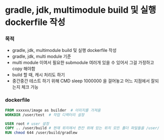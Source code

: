 # gradle, jdk, multimodule build 및 실행 dockerfile 작성

### 목적
- gradle, jdk, multimodule build 및 실행 dockerfile 작성
- gradle, jdk, multi module 기준
- multi module 이여서 필요한 submodule 여러개 있을 수 있어서 그걸 가정하고 copy 해야함
- build 할 때, 캐시 처리도 하기
- 중간중간 테스트 하기 위해 CMD sleep 1000000 을 걸어놓고 어느 지점에서 잘되는지 체크 가능

### dockerfile
```dockerfile
FROM xxxxxx/image as builder  # 이미지를 가져옴
WORKDIR /user/test  # 작업 디렉터리 설정

USER root # user 설정
COPY .. /user/build # 현재 위치에서 한칸 위에 있는 위치 모든 폴더 파일들을 /user/build 로 copy
RUN chmod 644 /user/build/gradlew
```
